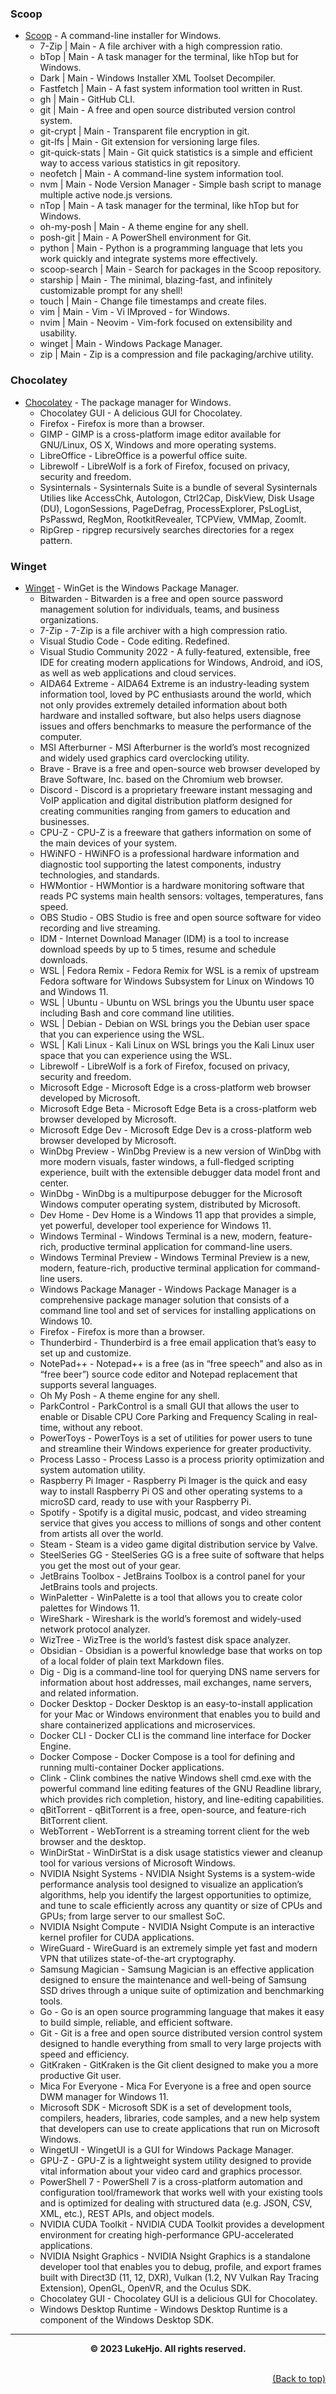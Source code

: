 ### Scoop

- [Scoop](https://scoop.sh/) - A command-line installer for Windows.
  - 7-Zip | Main - A file archiver with a high compression ratio.
  - bTop | Main - A task manager for the terminal, like hTop but for Windows.
  - Dark | Main - Windows Installer XML Toolset Decompiler.
  - Fastfetch | Main - A fast system information tool written in Rust.
  - gh | Main - GitHub CLI.
  - git | Main - A free and open source distributed version control system.
  - git-crypt | Main - Transparent file encryption in git.
  - git-lfs | Main - Git extension for versioning large files.
  - git-quick-stats | Main - Git quick statistics is a simple and efficient way to access various statistics in git repository.
  - neofetch | Main - A command-line system information tool.
  - nvm | Main - Node Version Manager - Simple bash script to manage multiple active node.js versions.
  - nTop | Main - A task manager for the terminal, like hTop but for Windows.
  - oh-my-posh | Main - A theme engine for any shell.
  - posh-git | Main - A PowerShell environment for Git.
  - python | Main - Python is a programming language that lets you work quickly and integrate systems more effectively.
  - scoop-search | Main - Search for packages in the Scoop repository.
  - starship | Main - The minimal, blazing-fast, and infinitely customizable prompt for any shell!
  - touch | Main - Change file timestamps and create files.
  - vim | Main - Vim - Vi IMproved - for Windows.
  - nvim | Main - Neovim - Vim-fork focused on extensibility and usability.
  - winget | Main - Windows Package Manager.
  - zip | Main - Zip is a compression and file packaging/archive utility.

### Chocolatey

- [Chocolatey](https://chocolatey.org/) - The package manager for Windows.
  - Chocolatey GUI - A delicious GUI for Chocolatey.
  - Firefox - Firefox is more than a browser.
  - GIMP - GIMP is a cross-platform image editor available for GNU/Linux, OS X, Windows and more operating systems.
  - LibreOffice - LibreOffice is a powerful office suite.
  - Librewolf - LibreWolf is a fork of Firefox, focused on privacy, security and freedom.
  - Sysinternals - Sysinternals Suite is a bundle of several Sysinternals Utilies like AccessChk, Autologon, Ctrl2Cap, DiskView, Disk Usage (DU), LogonSessions, PageDefrag, ProcessExplorer, PsLogList, PsPasswd, RegMon, RootkitRevealer, TCPView, VMMap, ZoomIt.
  - RipGrep - ripgrep recursively searches directories for a regex pattern.

### Winget

- [Winget](https://github.com/microsoft/winget-cli) - WinGet is the Windows Package Manager.
  - Bitwarden - Bitwarden is a free and open source password management solution for individuals, teams, and business organizations.
  - 7-Zip - 7-Zip is a file archiver with a high compression ratio.
  - Visual Studio Code - Code editing. Redefined.
  - Visual Studio Community 2022 - A fully-featured, extensible, free IDE for creating modern applications for Windows, Android, and iOS, as well as web applications and cloud services.
  - AIDA64 Extreme - AIDA64 Extreme is an industry-leading system information tool, loved by PC enthusiasts around the world, which not only provides extremely detailed information about both hardware and installed software, but also helps users diagnose issues and offers benchmarks to measure the performance of the computer.
  - MSI Afterburner - MSI Afterburner is the world’s most recognized and widely used graphics card overclocking utility.
  - Brave - Brave is a free and open-source web browser developed by Brave Software, Inc. based on the Chromium web browser.
  - Discord - Discord is a proprietary freeware instant messaging and VoIP application and digital distribution platform designed for creating communities ranging from gamers to education and businesses.
  - CPU-Z - CPU-Z is a freeware that gathers information on some of the main devices of your system.
  - HWiNFO - HWiNFO is a professional hardware information and diagnostic tool supporting the latest components, industry technologies, and standards.
  - HWMontior - HWMontior is a hardware monitoring software that reads PC systems main health sensors: voltages, temperatures, fans speed.
  - OBS Studio - OBS Studio is free and open source software for video recording and live streaming.
  - IDM - Internet Download Manager (IDM) is a tool to increase download speeds by up to 5 times, resume and schedule downloads.
  - WSL | Fedora Remix - Fedora Remix for WSL is a remix of upstream Fedora software for Windows Subsystem for Linux on Windows 10 and Windows 11.
  - WSL | Ubuntu - Ubuntu on WSL brings you the Ubuntu user space including Bash and core command line utilities.
  - WSL | Debian - Debian on WSL brings you the Debian user space that you can experience using the WSL.
  - WSL | Kali Linux - Kali Linux on WSL brings you the Kali Linux user space that you can experience using the WSL.
  - Librewolf - LibreWolf is a fork of Firefox, focused on privacy, security and freedom.
  - Microsoft Edge - Microsoft Edge is a cross-platform web browser developed by Microsoft.
  - Microsoft Edge Beta - Microsoft Edge Beta is a cross-platform web browser developed by Microsoft.
  - Microsoft Edge Dev - Microsoft Edge Dev is a cross-platform web browser developed by Microsoft.
  - WinDbg Preview - WinDbg Preview is a new version of WinDbg with more modern visuals, faster windows, a full-fledged scripting experience, built with the extensible debugger data model front and center.
  - WinDbg - WinDbg is a multipurpose debugger for the Microsoft Windows computer operating system, distributed by Microsoft.
  - Dev Home - Dev Home is a Windows 11 app that provides a simple, yet powerful, developer tool experience for Windows 11.
  - Windows Terminal - Windows Terminal is a new, modern, feature-rich, productive terminal application for command-line users.
  - Windows Terminal Preview - Windows Terminal Preview is a new, modern, feature-rich, productive terminal application for command-line users.
  - Windows Package Manager - Windows Package Manager is a comprehensive package manager solution that consists of a command line tool and set of services for installing applications on Windows 10.
  - Firefox - Firefox is more than a browser.
  - Thunderbird - Thunderbird is a free email application that’s easy to set up and customize.
  - NotePad++ - Notepad++ is a free (as in “free speech” and also as in “free beer”) source code editor and Notepad replacement that supports several languages.
  - Oh My Posh - A theme engine for any shell.
  - ParkControl - ParkControl is a small GUI that allows the user to enable or Disable CPU Core Parking and Frequency Scaling in real-time, without any reboot.
  - PowerToys - PowerToys is a set of utilities for power users to tune and streamline their Windows experience for greater productivity.
  - Process Lasso - Process Lasso is a process priority optimization and system automation utility.
  - Raspberry Pi Imager - Raspberry Pi Imager is the quick and easy way to install Raspberry Pi OS and other operating systems to a microSD card, ready to use with your Raspberry Pi.
  - Spotify - Spotify is a digital music, podcast, and video streaming service that gives you access to millions of songs and other content from artists all over the world.
  - Steam - Steam is a video game digital distribution service by Valve.
  - SteelSeries GG - SteelSeries GG is a free suite of software that helps you get the most out of your gear.
  - JetBrains Toolbox - JetBrains Toolbox is a control panel for your JetBrains tools and projects.
  - WinPaletter - WinPalette is a tool that allows you to create color palettes for Windows 11.
  - WireShark - Wireshark is the world’s foremost and widely-used network protocol analyzer.
  - WizTree - WizTree is the world’s fastest disk space analyzer.
  - Obsidian - Obsidian is a powerful knowledge base that works on top of a local folder of plain text Markdown files.
  - Dig - Dig is a command-line tool for querying DNS name servers for information about host addresses, mail exchanges, name servers, and related information.
  - Docker Desktop - Docker Desktop is an easy-to-install application for your Mac or Windows environment that enables you to build and share containerized applications and microservices.
  - Docker CLI - Docker CLI is the command line interface for Docker Engine.
  - Docker Compose - Docker Compose is a tool for defining and running multi-container Docker applications.
  - Clink - Clink combines the native Windows shell cmd.exe with the powerful command line editing features of the GNU Readline library, which provides rich completion, history, and line-editing capabilities.
  - qBitTorrent - qBitTorrent is a free, open-source, and feature-rich BitTorrent client.
  - WebTorrent - WebTorrent is a streaming torrent client for the web browser and the desktop.
  - WinDirStat - WinDirStat is a disk usage statistics viewer and cleanup tool for various versions of Microsoft Windows.
  - NVIDIA Nsight Systems - NVIDIA Nsight Systems is a system-wide performance analysis tool designed to visualize an application’s algorithms, help you identify the largest opportunities to optimize, and tune to scale efficiently across any quantity or size of CPUs and GPUs; from large server to our smallest SoC.
  - NVIDIA Nsight Compute - NVIDIA Nsight Compute is an interactive kernel profiler for CUDA applications.
  - WireGuard - WireGuard is an extremely simple yet fast and modern VPN that utilizes state-of-the-art cryptography.
  - Samsung Magician - Samsung Magician is an effective application designed to ensure the maintenance and well-being of Samsung SSD drives through a unique suite of optimization and benchmarking tools.
  - Go - Go is an open source programming language that makes it easy to build simple, reliable, and efficient software.
  - Git - Git is a free and open source distributed version control system designed to handle everything from small to very large projects with speed and efficiency.
  - GitKraken - GitKraken is the Git client designed to make you a more productive Git user.
  - Mica For Everyone - Mica For Everyone is a free and open source DWM manager for Windows 11.
  - Microsoft SDK - Microsoft SDK is a set of development tools, compilers, headers, libraries, code samples, and a new help system that developers can use to create applications that run on Microsoft Windows.
  - WingetUI - WingetUI is a GUI for Windows Package Manager.
  - GPU-Z - GPU-Z is a lightweight system utility designed to provide vital information about your video card and graphics processor.
  - PowerShell 7 - PowerShell 7 is a cross-platform automation and configuration tool/framework that works well with your existing tools and is optimized for dealing with structured data (e.g. JSON, CSV, XML, etc.), REST APIs, and object models.
  - NVIDIA CUDA Toolkit - NVIDIA CUDA Toolkit provides a development environment for creating high-performance GPU-accelerated applications.
  - NVIDIA Nsight Graphics - NVIDIA Nsight Graphics is a standalone developer tool that enables you to debug, profile, and export frames built with Direct3D (11, 12, DXR), Vulkan (1.2, NV Vulkan Ray Tracing Extension), OpenGL, OpenVR, and the Oculus SDK.
  - Chocolatey GUI - Chocolatey GUI is a delicious GUI for Chocolatey.
  - Windows Desktop Runtime - Windows Desktop Runtime is a component of the Windows Desktop SDK.

---

**<div align="center" id="footer">© 2023 LukeHjo. All rights reserved. <div>**
<br>

<div align="right"><a href="#">(Back to top)</a></div>
